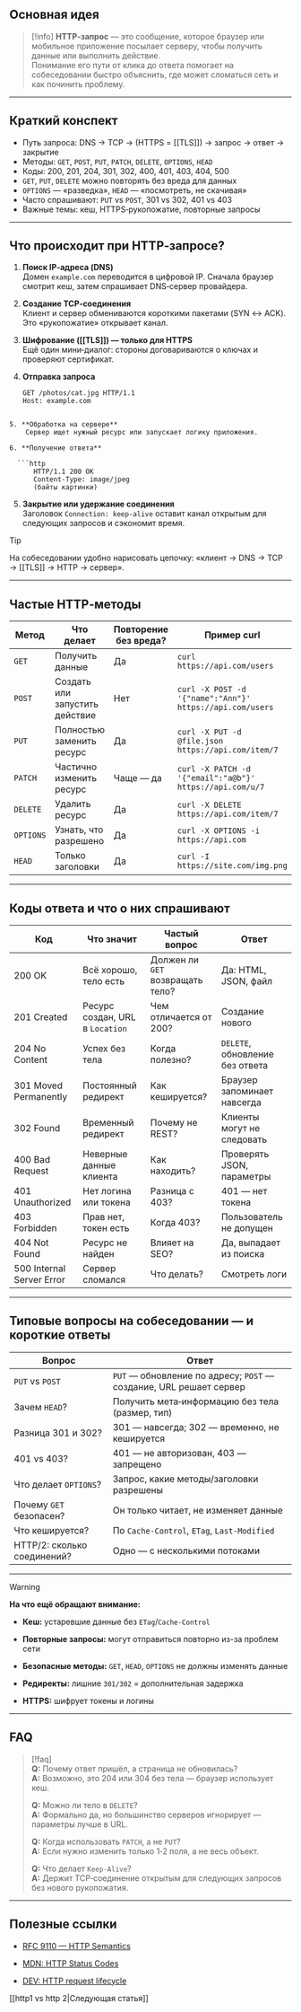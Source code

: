 ## Основная идея

> [!info]
> **HTTP‑запрос** — это сообщение, которое браузер или мобильное приложение посылает серверу, чтобы получить данные или выполнить действие.  
> Понимание его пути от клика до ответа помогает на собеседовании быстро объяснить, где может сломаться сеть и как починить проблему.

---

## Краткий конспект

* Путь запроса: DNS → TCP → (HTTPS = [[TLS]]) → запрос → ответ → закрытие
* Методы: `GET`, `POST`, `PUT`, `PATCH`, `DELETE`, `OPTIONS`, `HEAD`
* Коды: 200, 201, 204, 301, 302, 400, 401, 403, 404, 500
* `GET`, `PUT`, `DELETE` можно повторять без вреда для данных
* `OPTIONS` — «разведка», `HEAD` — «посмотреть, не скачивая»
* Часто спрашивают: `PUT` vs `POST`, 301 vs 302, 401 vs 403
* Важные темы: кеш, HTTPS‑рукопожатие, повторные запросы

---

## Что происходит при HTTP‑запросе?

1. **Поиск IP‑адреса (DNS)**  
   Домен `example.com` переводится в цифровой IP. Сначала браузер смотрит кеш, затем спрашивает DNS‑сервер провайдера.

2. **Создание TCP‑соединения**  
   Клиент и сервер обмениваются короткими пакетами (SYN ↔ ACK). Это «рукопожатие» открывает канал.

3. **Шифрование ([[TLS]]) — только для HTTPS**  
   Ещё один мини‑диалог: стороны договариваются о ключах и проверяют сертификат.

4. **Отправка запроса**

   ```http
   GET /photos/cat.jpg HTTP/1.1
   Host: example.com
```

5. **Обработка на сервере**  
    Сервер ищет нужный ресурс или запускает логику приложения.
    
6. **Получение ответа**
    
  ```http
	  HTTP/1.1 200 OK
	  Content-Type: image/jpeg
	  (байты картинки)
```

5. **Закрытие или удержание соединения**  
    Заголовок `Connection: keep-alive` оставит канал открытым для следующих запросов и сэкономит время.
    

> [!tip]  
> На собеседовании удобно нарисовать цепочку: «клиент → DNS → TCP → [[TLS]] → HTTP → сервер».

---

## Частые HTTP‑методы

|Метод|Что делает|Повторение без вреда?|Пример curl|
|---|---|---|---|
|`GET`|Получить данные|Да|`curl https://api.com/users`|
|`POST`|Создать или запустить действие|Нет|`curl -X POST -d '{"name":"Ann"}' https://api.com/users`|
|`PUT`|Полностью заменить ресурс|Да|`curl -X PUT -d @file.json https://api.com/item/7`|
|`PATCH`|Частично изменить ресурс|Чаще — да|`curl -X PATCH -d '{"email":"a@b"}' https://api.com/u/7`|
|`DELETE`|Удалить ресурс|Да|`curl -X DELETE https://api.com/item/7`|
|`OPTIONS`|Узнать, что разрешено|Да|`curl -X OPTIONS -i https://api.com`|
|`HEAD`|Только заголовки|Да|`curl -I https://site.com/img.png`|

---

## Коды ответа и что о них спрашивают

|Код|Что значит|Частый вопрос|Ответ|
|---|---|---|---|
|200 OK|Всё хорошо, тело есть|Должен ли `GET` возвращать тело?|Да: HTML, JSON, файл|
|201 Created|Ресурс создан, URL в `Location`|Чем отличается от 200?|Создание нового|
|204 No Content|Успех без тела|Когда полезно?|`DELETE`, обновление без ответа|
|301 Moved Permanently|Постоянный редирект|Как кешируется?|Браузер запоминает навсегда|
|302 Found|Временный редирект|Почему не REST?|Клиенты могут не следовать|
|400 Bad Request|Неверные данные клиента|Как находить?|Проверять JSON, параметры|
|401 Unauthorized|Нет логина или токена|Разница с 403?|401 — нет токена|
|403 Forbidden|Прав нет, токен есть|Когда 403?|Пользователь не допущен|
|404 Not Found|Ресурс не найден|Влияет на SEO?|Да, выпадает из поиска|
|500 Internal Server Error|Сервер сломался|Что делать?|Смотреть логи|

---

## Типовые вопросы на собеседовании — и короткие ответы

|Вопрос|Ответ|
|---|---|
|`PUT` vs `POST`|`PUT` — обновление по адресу; `POST` — создание, URL решает сервер|
|Зачем `HEAD`?|Получить мета‑информацию без тела (размер, тип)|
|Разница 301 и 302?|301 — навсегда; 302 — временно, не кешируется|
|401 vs 403?|401 — не авторизован, 403 — запрещено|
|Что делает `OPTIONS`?|Запрос, какие методы/заголовки разрешены|
|Почему `GET` безопасен?|Он только читает, не изменяет данные|
|Что кешируется?|По `Cache-Control`, `ETag`, `Last-Modified`|
|HTTP/2: сколько соединений?|Одно — с несколькими потоками|

---

> [!warning]  
> **На что ещё обращают внимание:**
> 
> - **Кеш:** устаревшие данные без `ETag`/`Cache-Control`
>     
> - **Повторные запросы:** могут отправиться повторно из-за проблем сети
>     
> - **Безопасные методы:** `GET`, `HEAD`, `OPTIONS` не должны изменять данные
>     
> - **Редиректы:** лишние `301/302` = дополнительная задержка
>     
> - **HTTPS:** шифрует токены и логины
>     

---
## FAQ

> [!faq]  
> **Q:** Почему ответ пришёл, а страница не обновилась?  
> **A:** Возможно, это 204 или 304 без тела — браузер использует кеш.  
>  
> **Q:** Можно ли тело в `DELETE`?  
> **A:** Формально да, но большинство серверов игнорирует — параметры лучше в URL.  
>  
> **Q:** Когда использовать `PATCH`, а не `PUT`?  
> **A:** Если нужно изменить только 1‑2 поля, а не весь объект.  
>  
> **Q:** Что делает `Keep‑Alive`?  
> **A:** Держит TCP‑соединение открытым для следующих запросов без нового рукопожатия.

---

## Полезные ссылки

- [RFC 9110 — HTTP Semantics](https://www.rfc-editor.org/rfc/rfc9110.html)
    
- [MDN: HTTP Status Codes](https://developer.mozilla.org/en-US/docs/Web/HTTP/Status)
    
- [DEV: HTTP request lifecycle](https://dev.to/dangolant/things-i-brushed-up-on-this-week-the-http-request-lifecycle-)

[[http1 vs http 2|Следующая статья]]